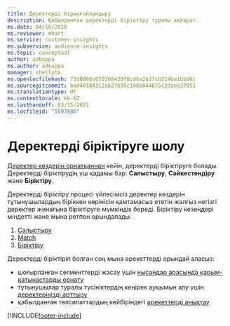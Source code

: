 ```yaml
---
title: Деректерді бірыңғайландыру
description: Қабылданған деректерді біріктіру туралы ақпарат.
ms.date: 04/16/2020
ms.reviewer: mhart
ms.service: customer-insights
ms.subservice: audience-insights
ms.topic: conceptual
author: adkuppa
ms.author: adkuppa
manager: shellyha
ms.openlocfilehash: 73d8006c670268420f8cd6a2b37cb214ba1bbd6c
ms.sourcegitcommit: bae40184312ab27b95c140a044875c2daea37951
ms.translationtype: HT
ms.contentlocale: kk-KZ
ms.lasthandoff: 03/15/2021
ms.locfileid: "5597886"
---
```

# <a name="data-unification-overview"></a>Деректерді біріктіруге шолу

[Деректер көздерін орнатқаннан](data-sources.md) кейін, деректерді біріктіруге болады. Деректерді біріктірудің үш қадамы бар: **Салыстыру**, **Сәйкестендіру** және **Біріктіру**.

Деректерді біріктіру процесі үйлесімсіз деректер көздерін тұтынушылардың біріккен көрінісін қамтамасыз ететін жалғыз негізгі деректер жинағына біріктіруге мүмкіндік береді. Біріктіру кезеңдері міндетті және мына ретпен орындалады:

1. [Салыстыру](map-entities.md)
2. [Match](match-entities.md)
3. [Біріктіру](merge-entities.md)

Деректерді біріктіріп болған соң мына әрекеттерді орындай аласыз:

- шоғырланған сегменттерді жасау үшін [нысандар арасында қарым-қатынастарды орнату](relationships.md)
- тұтынушылар туралы түсініктердің кеңірек ауқымын алу үшін [деректеріңізді арттыру](enrichment-hub.md)
- қабылданған төлсипаттардың кейбіріндегі [әрекеттерді анықтау](activities.md)


[!INCLUDE[footer-include](../includes/footer-banner.md)]